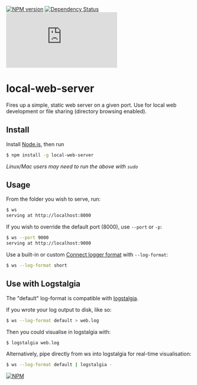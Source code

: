 [![NPM version](https://badge.fury.io/js/local-web-server.png)](http://badge.fury.io/js/local-web-server)
[![Dependency Status](https://david-dm.org/75lb/local-web-server.png)](https://david-dm.org/75lb/local-web-server)
![Analytics](https://ga-beacon.appspot.com/UA-27725889-12/local-web-server/README.md?pixel)

local-web-server
================
Fires up a simple, static web server on a given port. Use for local web development or file sharing (directory browsing enabled).

Install
-------
Install [Node.js](http://nodejs.org), then run

```sh
$ npm install -g local-web-server
```

*Linux/Mac users may need to run the above with `sudo`*

Usage
-----
From the folder you wish to serve, run:
```sh
$ ws
serving at http://localhost:8000
```

If you wish to override the default port (8000), use `--port` or `-p`: 
```sh
$ ws --port 9000
serving at http://localhost:9000
```

Use a built-in or custom [Connect logger format](http://www.senchalabs.org/connect/middleware-logger.html) with `--log-format`:
```sh
$ ws --log-format short
```

Use with Logstalgia
-------------------
The "default" log-format is compatible with [logstalgia](http://code.google.com/p/logstalgia/).

If you wrote your log output to disk, like so:
```sh
$ ws --log-format default > web.log
```

Then you could visualise in logstalgia with:
```sh
$ logstalgia web.log
```

Alternatively, pipe directly from ws into logstalgia for real-time visualisation:
```sh
$ ws --log-format default | logstalgia -
```

[![NPM](https://nodei.co/npm-dl/local-web-server.png?months=3)](https://nodei.co/npm/local-web-server/)
